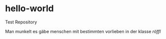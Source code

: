 # hello-world
Test Repository 

Man munkelt es gäbe menschen mit bestimmten vorlieben in der klasse *röffl*

